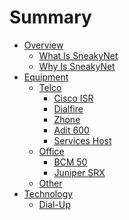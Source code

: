 # Summary

- [Overview]()
  - [What Is SneakyNet](./overview/what.md)
  - [Why Is SneakyNet](./overview/why.md)
- [Equipment](./equipment/index.md)
  - [Telco](./equipment/telco/index.md)
    - [Cisco ISR](./equipment/telco/isr.md)
    - [Dialfire](./equipment/telco/dialfire.md)
    - [Zhone](./equipment/telco/zhone.md)
    - [Adit 600](./equipment/telco/adit.md)
    - [Services Host](./equipment/telco/server.md)
  - [Office](./equipment/office/index.md)
    - [BCM 50](./equipment/office/bcm50.md)
    - [Juniper SRX](./equipment/office/srx220.md)
  - [Other](./equipment/other/index.md)
- [Technology]()
  - [Dial-Up](./tech/dialup.md)
